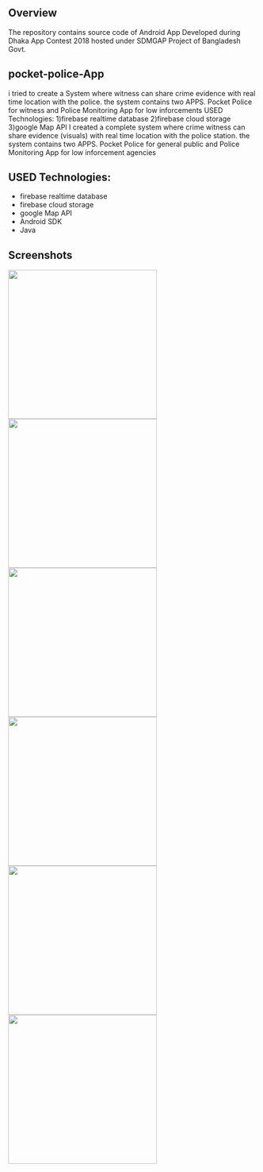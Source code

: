 ## Overview
The repository contains source code of Android App Developed during Dhaka App Contest 2018 hosted under SDMGAP Project of Bangladesh Govt.

## pocket-police-App
i tried to create a System where witness can share crime evidence with real time location with the police. the system contains two APPS. Pocket Police for witness and Police Monitoring App for low inforcements USED Technologies: 1)firebase realtime database 2)firebase cloud storage 3)google Map API
I created a complete system where crime witness can share evidence (visuals) with real time location with the police station. the system contains two APPS. Pocket Police for general public and Police Monitoring App for low inforcement agencies 

## USED Technologies:
  * firebase realtime database
  * firebase cloud storage 
  * google Map API
  * Android SDK
  * Java

## Screenshots


<img src="https://github.com/sayed6201/pocket-police-App/blob/master/pocket_police_screenchots/45548899_557928017989677_5770672094165598208_n.png" width="300">

<img src="https://github.com/sayed6201/pocket-police-App/blob/master/pocket_police_screenchots/45500562_922501537956618_8142054646458875904_n.jpg" width="300">

<img src="https://github.com/sayed6201/pocket-police-App/blob/master/pocket_police_screenchots/45509262_251128718895710_2099702252796116992_n.png" width="300">

<img src="https://github.com/sayed6201/pocket-police-App/blob/master/pocket_police_screenchots/45610872_341743586588335_7394898716852748288_n.jpg" width="300">

<img src="https://github.com/sayed6201/pocket-police-App/blob/master/pocket_police_screenchots/45654827_1938157216270803_4190702687102173184_n.png" width="300">

<img src="https://github.com/sayed6201/pocket-police-App/blob/master/pocket_police_screenchots/45731028_2090895264556373_394131904460226560_n.png" width="300">



